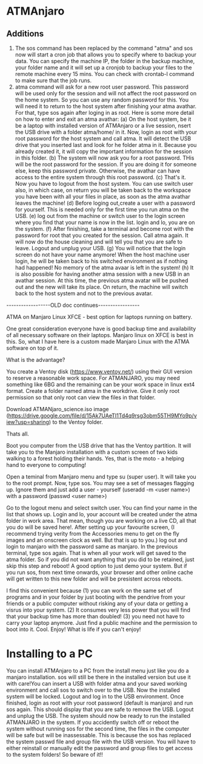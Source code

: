 # ATMAnjaro

## Additions
1. The sos command has been replaced by the command "atma" and sos now will start a cron job that allows you to specify where to backup your data. You can specify the machine IP, the folder in the backup machine, your folder name and it will set up a cronjob to backup your files to the remote machine every 15 mins. You can check with crontab-l command to make sure that the job runs.
2. atma command will ask for a new root user password. This password will be used only for the session and will not affect the root password on the home system. So you can use any random password for this. You will need it to return to the host system after finishing your atma avathar. For that, type sos again after loging in as root. Here is some more detail on how to enter and exit an atma avathar:
    (a) On the host system, be it be a laptop with installed version of ATMAnjaro or a live session, nsert the USB drive with a folder atma/home/<your avathar user name> in it. Now, login as root with your root password for the host system and call atma. It will detect the USB drive that you inserted last and look for he folder atma in it. Because you already created it, it will copy the important information for the session in this folder. 
    (b) The system will now ask you for a root password. THis will be the root password for the session. If you are doing it for someone else, keep this password private. Otherwise, the avathar can have access to the entire system through this root password.
    (c) That's it. Now you have to logout from the host system. You can use switch user also, in which case, on return you will be taken back to the workspace you have been with all your files in place, as soon as the atma avathar leaves the machine!
    (d) Before loging out,create a user <your avathar user name> with a password for yourself. This is needed only for the first time you run atma on the USB.
    (e) log out from the machine or switch user to the login screen where you find that your name is now in the list. login and lo, you are on the system.
    (f) After finishing, take a terminal and become root with the password for root that you created for the session. Call atma again. It will now do the house cleaning and will tell you that you are safe to leave. Logout and unplug your USB.
    (g) You will notice that the login screen do not have your name anymore! When the host machine user login, he will be taken back to his switched environment as if nothing had happened! No memory of the atma avaar is left in the system!
    (h) It is also possible for having another atma session with a new USB in an avathar session. At this time, the previous atma avatar will be pushed out and the new will take its place. On return, the machine will switch back to the host system and not to the previous avatar.

------------------OLD doc continues-----------------
  
ATMA on Manjaro Linux XFCE - best option for laptops running on battery. 

One great consideration everyone have is good backup time and availability of all necessary software on their laptops. Manjaro linux on XFCE is best in this. So, what I have here is a custom made Manjaro Linux with the ATMA software on top of it.

What is the advantage?

You create a Ventoy disk (https://www.ventoy.net/) using their GUI version to reserve a reasonable work space. For ATMANJARO, you may need something like 6BG and the remaining can be your work space in linux ext4 format. Create a folder named atma in the workdrive. Give it only root permission so that only root can view the files in that folder.

Download ATMANjaro_science.iso image (https://drive.google.com/file/d/15Ak7UAeTI1Td4q9rsg3obm55TH9MYo9p/view?usp=sharing) to the Ventoy folder. 

Thats all.

Boot you computer from the USB drive that has the Ventoy partition. It will take you to the Manjaro installation with a custom screen of two kids walking to a forest holding their hands. Yes, that is the moto - a helping hand to everyone to computing!

Open a teminal from Manjaro menu and type su (super user). It will take you to the root prompt. Now, type sos. You may see a set of messages flagging up. Ignore them and just add a user - yourself (useradd -m \<user name\>) with a password (passwd \<user name\>)

Go to the logout menu and select switch user. You can find your name in the list that shows up. Login and lo, your account will be created under the atma folder in work area. That mean, though you are working on a live CD, all that you do will be saved here!. After setting up your favourite screen, (I recommend trying verity from the Accessories menu to get on the fly images and an onscreen  clock as well. But that is up to you.) log out and login to manjaro with the password same as manjaro. In the previous terminal, type sos again. That is when all your work will get saved to the atma folder. So if you did not want anything that you did to be retained, just skip this step and reboot! A good option to just demo your system. But if you run sos, from next time onwards, your browser and other online cache will get written to this new folder and will be presistent across reboots.

I find this convenient because (1) you can work on the same set of programs and in your folder by just booting with the pendrive from your friends or a public computer without risking any of your data or getting a visrus into your system. (2) It consumes very less power that you will find that your backup time has more than doubled! (3) you need not have to carry your laptop anymore. Just find a public machine and the permission to boot into it. Cool. Enjoy! What is life if you can't enjoy! 

# Installing to a PC

You can install ATMAnjaro to a PC from the install menu just like you do a manjaro installation. sos will still be there in the installed version but use it with care!You can insert a USB with folder atma and your saved working environment and call sos to switch over to the USB. Now the installed system will be locked. Logout and log in to the USB environment. Once finished, login as root with your root password (default is manjaro) and run sos again. This should display that you are safe to remove the USB. Logout and unplug the USB. The system should now be ready to run the installed ATMANJARO in the system. If you accidently switch off or reboot the system without running sos for the second time, the files in the computer will be safe but will be inassessable. This is because the sos has replaced the system passwd file and group file with the USB version. You will have to either reinstall or manually edit the password and group files to get access to the system folders! So beware of it!!
